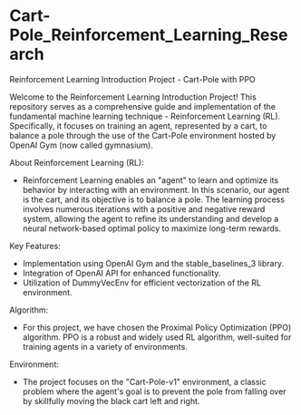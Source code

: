 # Cart-Pole_Reinforcement_Learning_Research
Reinforcement Learning Introduction Project - Cart-Pole with PPO

Welcome to the Reinforcement Learning Introduction Project! This repository serves as a comprehensive guide and implementation of the fundamental machine learning technique - Reinforcement Learning (RL). Specifically, it focuses on training an agent, represented by a cart, to balance a pole through the use of the Cart-Pole environment hosted by OpenAI Gym (now called gymnasium).

About Reinforcement Learning (RL):
- Reinforcement Learning enables an "agent" to learn and optimize its behavior by interacting with an environment. In this scenario, our agent is the cart, and its objective is to balance a pole. The learning process involves numerous iterations with a positive and negative reward system, allowing the agent to refine its understanding and develop a neural network-based optimal policy to maximize long-term rewards.

Key Features:
   
- Implementation using OpenAI Gym and the stable_baselines_3 library.
- Integration of OpenAI API for enhanced functionality.
- Utilization of DummyVecEnv for efficient vectorization of the RL environment.
   
Algorithm:
- For this project, we have chosen the Proximal Policy Optimization (PPO) algorithm. PPO is a robust and widely used RL algorithm, well-suited for training agents in a variety of environments.

Environment:
- The project focuses on the "Cart-Pole-v1" environment, a classic problem where the agent's goal is to prevent the pole from falling over by skillfully moving the black cart left and right.
